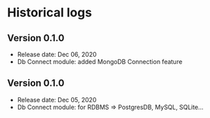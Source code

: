 # Historical logs

## Version 0.1.0

- Release date: Dec 06, 2020
- Db Connect module: added MongoDB Connection feature


## Version 0.1.0

- Release date: Dec 05, 2020
- Db Connect module: for RDBMS => PostgresDB, MySQL, SQLite...
